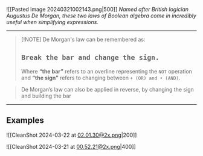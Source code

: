 

![[Pasted image 20240321002143.png|500]]
*Named after British logician Augustus De Morgan, these two laws of Boolean algebra come in incredibly useful when simplifying expressions.*

-----

> [!NOTE] De Morgan's law can be remembered as: 
> ## `Break the bar and change the sign.`
> Where **“the bar”** refers to an overline representing the `NOT` operation and **“the sign”** refers to changing between `+ (OR) and • (AND)`.

> De Morgan’s law can also be applied in reverse, by changing the sign and building the bar

-----
## Examples

![[CleanShot 2024-03-22 at 02.01.30@2x.png|200]]

![[CleanShot 2024-03-21 at 00.52.21@2x.png|400]]